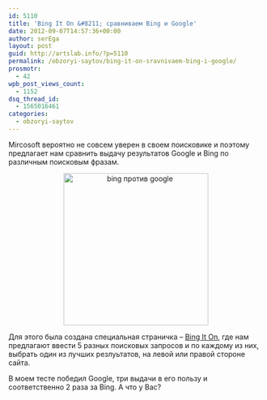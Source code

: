 ```yaml
---
id: 5110
title: 'Bing It On &#8211; сравниваем Bing и Google'
date: 2012-09-07T14:57:36+00:00
author: serEga
layout: post
guid: http://artslab.info/?p=5110
permalink: /obzoryi-saytov/bing-it-on-sravnivaem-bing-i-google/
prosmotr:
  - 42
wpb_post_views_count:
  - 1152
dsq_thread_id:
  - 1565016461
categories:
  - obzoryi-saytov
---
```

Mircosoft вероятно не совсем уверен в своем поисковике и поэтому предлагает нам сравнить выдачу результатов Google и Bing по различным поисковым фразам.

<center>
  <a href="http://googledrive.com/host/0B9lHVSSSdxdxd0hjdUdmRzY3Tjg/bingiton_google_vs_bing.png"><img src="http://googledrive.com/host/0B9lHVSSSdxdxd0hjdUdmRzY3Tjg/bingiton_google_vs_bing-286x300.png" alt="bing против google" title="bingiton_google_vs_bing" width="286" height="300" class="aligncenter size-medium wp-image-5111" srcset="http://googledrive.com/host/0B9lHVSSSdxdxd0hjdUdmRzY3Tjg/bingiton_google_vs_bing-286x300.png 286w, http://googledrive.com/host/0B9lHVSSSdxdxd0hjdUdmRzY3Tjg/bingiton_google_vs_bing.png 897w" sizes="(max-width: 286px) 100vw, 286px" /></a>
</center>



Для этого была создана специальная страничка &#8211; [Bing It On](http://www.bingiton.com/), где нам предлагают ввести 5 разных поисковых запросов и по каждому из них, выбрать один из лучших резлуьтатов, на левой или правой стороне сайта.

В моем тесте победил Google, три выдачи в его пользу и соответственно 2 раза за Bing. А что у Вас?